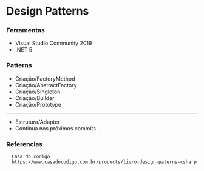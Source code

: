 # Design Patterns

### Ferramentas

  * Visual Studio Community 2019
  * .NET 5
  
### Patterns

  * Criação/FactoryMethod
  * Criação/AbstractFactory
  * Criação/Singleton
  * Criação/Builder
  * Criação/Prototype
  ---
  * Estrutura/Adapter
  * Continua nos próximos commits ...

### Referencias
```
  Casa do código
  https://www.casadocodigo.com.br/products/livro-design-paterns-csharp
```